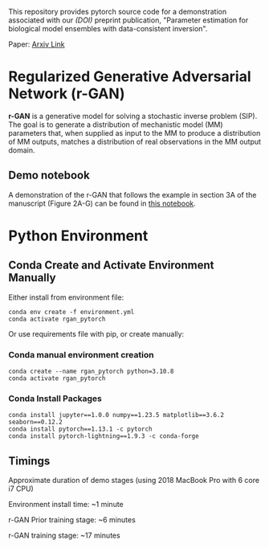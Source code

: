 This repository provides pytorch source code for a demonstration associated with our _(DOI)_ preprint publication, "Parameter estimation for biological model ensembles with data-consistent inversion".

Paper: [Arxiv Link](https://arxiv.org/)

# Regularized Generative Adversarial Network (r-GAN)

**r-GAN** is a generative model for solving a stochastic inverse problem (SIP). The goal is to generate a distribution of mechanistic model (MM) parameters that, when supplied as input to the MM to produce a distribution of MM outputs, matches a distribution of real observations in the MM output domain. 

## Demo notebook

A demonstration of the r-GAN that follows the example in section 3A of the manuscript (Figure 2A-G) can be found in [this notebook](test.ipynb).

# Python Environment 

## Conda Create and Activate Environment Manually

Either install from environment file:
```
conda env create -f environment.yml
conda activate rgan_pytorch
```

Or use requirements file with pip, or create manually:


### Conda manual environment creation


```
conda create --name rgan_pytorch python=3.10.8
conda activate rgan_pytorch
```

### Conda Install Packages
```
conda install jupyter==1.0.0 numpy==1.23.5 matplotlib==3.6.2 seaborn==0.12.2
conda install pytorch==1.13.1 -c pytorch
conda install pytorch-lightning==1.9.3 -c conda-forge 
```

## Timings

Approximate duration of demo stages (using 2018 MacBook Pro with 6 core i7 CPU)

Environment install time: ~1 minute

r-GAN Prior training stage: ~6 minutes

r-GAN training stage: ~17 minutes

